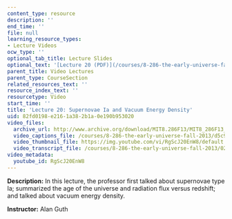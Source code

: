 ```yaml
---
content_type: resource
description: ''
end_time: ''
file: null
learning_resource_types:
- Lecture Videos
ocw_type: ''
optional_tab_title: Lecture Slides
optional_text: '[Lecture 20 (PDF)](/courses/8-286-the-early-universe-fall-2013/resources/mit8_286f13_lec20)'
parent_title: Video Lectures
parent_type: CourseSection
related_resources_text: ''
resource_index_text: ''
resourcetype: Video
start_time: ''
title: 'Lecture 20: Supernovae Ia and Vacuum Energy Density'
uid: 82fd0198-e216-1a38-2b1a-0e190b953020
video_files:
  archive_url: http://www.archive.org/download/MIT8.286F13/MIT8_286F13_lec20_300k.mp4
  video_captions_file: /courses/8-286-the-early-universe-fall-2013/d5c98dcc188559de925807570251a1f5_RgScJ20EnW8.vtt
  video_thumbnail_file: https://img.youtube.com/vi/RgScJ20EnW8/default.jpg
  video_transcript_file: /courses/8-286-the-early-universe-fall-2013/02cf009d0b92e400bc2ef271443c465f_RgScJ20EnW8.pdf
video_metadata:
  youtube_id: RgScJ20EnW8
---
```


**Description:** In this lecture, the professor first talked about supernovae type Ia; summarized the age of the universe and radiation flux versus redshift; and talked about vacuum energy density.

**Instructor:** Alan Guth


